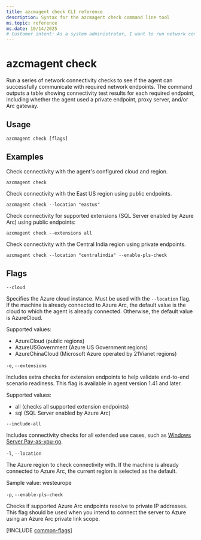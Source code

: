 ```yaml
---
title: azcmagent check CLI reference
description: Syntax for the azcmagent check command line tool
ms.topic: reference
ms.date: 10/14/2025
# Customer intent: As a system administrator, I want to run network connectivity checks using the command line tool, so that I can ensure the agent can communicate with required Azure endpoints accurately.
---
```


# azcmagent check

Run a series of network connectivity checks to see if the agent can successfully communicate with required network endpoints. The command outputs a table showing connectivity test results for each required endpoint, including whether the agent used a private endpoint, proxy server, and/or Arc gateway.

## Usage

```
azcmagent check [flags]
```

## Examples

Check connectivity with the agent's configured cloud and region.

```
azcmagent check
```

Check connectivity with the East US region using public endpoints.

```
azcmagent check --location "eastus"
```

Check connectivity for supported extensions (SQL Server enabled by Azure Arc) using public endpoints:

```
azcmagent check --extensions all
```


Check connectivity with the Central India region using private endpoints.

```
azcmagent check --location "centralindia" --enable-pls-check
```

## Flags

`--cloud`

Specifies the Azure cloud instance. Must be used with the `--location` flag. If the machine is already connected to Azure Arc, the default value is the cloud to which the agent is already connected. Otherwise, the default value is AzureCloud.

Supported values:

* AzureCloud (public regions)
* AzureUSGovernment (Azure US Government regions)
* AzureChinaCloud (Microsoft Azure operated by 21Vianet regions)

`-e`, `--extensions`

Includes extra checks for extension endpoints to help validate end-to-end scenario readiness. This flag is available in agent version 1.41 and later.

Supported values:

* all (checks all supported extension endpoints)
* sql (SQL Server enabled by Azure Arc)

`--include-all`

Includes connectivity checks for all extended use cases, such as [Windows Server Pay-as-you-go](/windows-server/get-started/windows-server-pay-as-you-go?tabs=gui%2Cazureportal).

`-l`, `--location`

The Azure region to check connectivity with. If the machine is already connected to Azure Arc, the current region is selected as the default.

Sample value: westeurope

`-p`, `--enable-pls-check`

Checks if supported Azure Arc endpoints resolve to private IP addresses. This flag should be used when you intend to connect the server to Azure using an Azure Arc private link scope.

[!INCLUDE [common-flags](includes/azcmagent-common-flags.md)]
